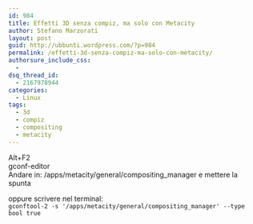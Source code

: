```yaml
---
id: 984
title: Effetti 3D senza compiz, ma solo con Metacity
author: Stefano Marzorati
layout: post
guid: http://ubbunti.wordpress.com/?p=984
permalink: /effetti-3d-senza-compiz-ma-solo-con-metacity/
authorsure_include_css:
  - 
dsq_thread_id:
  - 2167978944
categories:
  - Linux
tags:
  - 3d
  - compiz
  - compositing
  - metacity
---
```

Alt+F2  
gconf-editor  
Andare in: /apps/metacity/general/compositing_manager e mettere la spunta

oppure scrivere nel terminal:  
`gconftool-2 -s '/apps/metacity/general/compositing_manager' --type bool true`